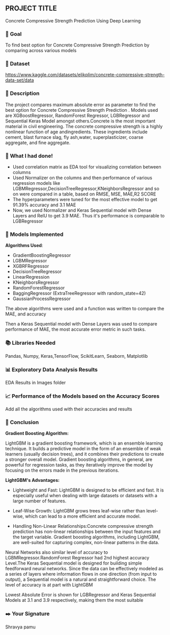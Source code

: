 ## **PROJECT TITLE**

Concrete Compressive Strength Prediction Using Deep Learning

### 🎯 **Goal**

To find best option for Concrete Compressive Strength Prediction by comparing across various models

### 🧵 **Dataset**

https://www.kaggle.com/datasets/elikplim/concrete-compressive-strength-data-set/data

### 🧾 **Description**

The project compares maximum absolute error as parameter to find the best option for Concrete Compressive Strength Prediction . Models used are XGBoostRegressor, RandomForest Regressor, LGBRegressor and Sequential Keras Model amongst others.Concrete is the most important material in civil engineering. The concrete compressive strength is a highly nonlinear function of age andingredients. These ingredients include cement, blast furnace slag, fly ash,water, superplasticizer, coarse aggregate, and fine aggregate.

### 🧮 **What I had done!**
- Used correlation matrix as EDA tool for visualizing correlation between columns
- Used Normalizer on the columns and then performance of  various regression models like LGBMRegressor,DecisionTreeRegressor,KNeighborsRegressor and so on were compared in a table, based on RMSE, MSE, MAE,R2 SCORE
- The hyperparameters were tuned for the most effective model to get 91.39% accuracy and 3.1 MAE
- Now, we used Normalizer and Keras Sequential model with Dense Layers and RelU to get 3.9 MAE. Thus it's performance is comparable to LGBRegressor

### 🚀 **Models Implemented**

**Algorithms Used**:

- GradientBoostingRegressor
- LGBMRegressor
- XGBRFRegressor
- DecisionTreeRegressor
- LinearRegression
- KNeighborsRegressor
- RandomForestRegressor
- BaggingRegressor (ExtraTreeRegressor with random_state=42)
- GaussianProcessRegressor

The above algorithms were used and a function was written to compare the MAE, and accuracy

Then a Keras Sequential model with  Dense Layers was used to compare performance of MAE, the most accurate error metric in such tasks.

### 📚 **Libraries Needed**

Pandas, Numpy, Keras,TensorFlow, ScikitLearn, Seaborn, Matplotlib

### 📊 **Exploratory Data Analysis Results**

EDA Results in Images folder

### 📈 **Performance of the Models based on the Accuracy Scores**

Add all the algorithms used with their accuracies and results

### 📢 **Conclusion**

**Gradient Boosting Algorithm:**

LightGBM is a gradient boosting framework, which is an ensemble learning technique. It builds a predictive model in the form of an ensemble of weak learners (usually decision trees), and it combines their predictions to create a stronger overall model.
Gradient boosting algorithms, in general, are powerful for regression tasks, as they iteratively improve the model by focusing on the errors made in the previous iterations.

**LightGBM's Advantages:**
- Lightweight and Fast: LightGBM is designed to be efficient and fast. It is especially useful when dealing with large datasets or datasets with a large number of features.

- Leaf-Wise Growth: LightGBM grows trees leaf-wise rather than level-wise, which can lead to a more efficient and accurate model.

- Handling Non-Linear Relationships:Concrete compressive strength prediction has non-linear relationships between the input features and the target variable. Gradient boosting algorithms, including LightGBM, are well-suited for capturing complex, non-linear patterns in the data.

Neural Networks also similar level of accuracy to LGBMRegressor.RandomForest Regressor had 2nd highest accuracy Level.The Keras Sequential model is designed for building simple feedforward neural networks. Since the data can be effectively modeled as a series of layers where information flows in one direction (from input to output), a Sequential model is a natural and straightforward choice. The level of accuracy is at part with LightGBM

Lowest Absolute Error is shown for LGBRegressor and Keras Sequential Models at 3.1 and 3.9 respectively, making them the most suitable

### ✒️ **Your Signature**

Shravya pamu 

